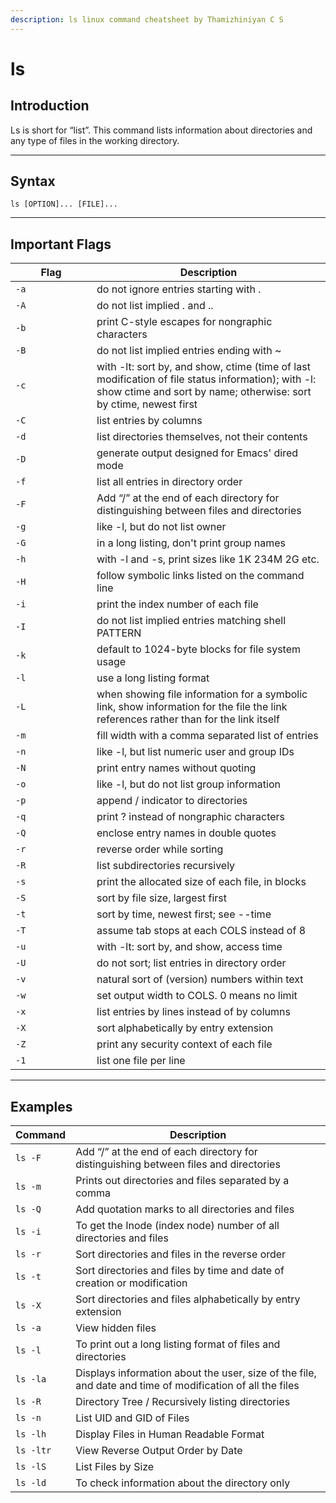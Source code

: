 ```yaml
---
description: ls linux command cheatsheet by Thamizhiniyan C S
---
```


# ls

## Introduction

Ls is short for “list”. This command lists information about directories and any type of files in the working directory.

***

## Syntax

`ls [OPTION]... [FILE]...`

***

## Important Flags

<table><thead><tr><th width="114">Flag</th><th>Description</th></tr></thead><tbody><tr><td><code>-a</code></td><td>do not ignore entries starting with .</td></tr><tr><td><code>-A</code></td><td>do not list implied . and ..</td></tr><tr><td><code>-b</code></td><td>print C-style escapes for nongraphic characters</td></tr><tr><td><code>-B</code></td><td>do not list implied entries ending with ~</td></tr><tr><td><code>-c</code></td><td>with -lt: sort by, and show, ctime (time of last modification of file status information); with -l: show ctime and sort by name; otherwise: sort by ctime, newest first</td></tr><tr><td><code>-C</code></td><td>list entries by columns</td></tr><tr><td><code>-d</code></td><td>list directories themselves, not their contents</td></tr><tr><td><code>-D</code></td><td>generate output designed for Emacs' dired mode</td></tr><tr><td><code>-f</code></td><td>list all entries in directory order</td></tr><tr><td><code>-F</code></td><td>Add “/” at the end of each directory for distinguishing between files and directories</td></tr><tr><td><code>-g</code></td><td>like -l, but do not list owner</td></tr><tr><td><code>-G</code></td><td>in a long listing, don't print group names</td></tr><tr><td><code>-h</code></td><td>with -l and -s, print sizes like 1K 234M 2G etc.</td></tr><tr><td><code>-H</code></td><td>follow symbolic links listed on the command line</td></tr><tr><td><code>-i</code></td><td>print the index number of each file</td></tr><tr><td><code>-I</code></td><td>do not list implied entries matching shell PATTERN</td></tr><tr><td><code>-k</code></td><td>default to 1024-byte blocks for file system usage</td></tr><tr><td><code>-l</code></td><td>use a long listing format</td></tr><tr><td><code>-L</code></td><td>when showing file information for a symbolic link, show information for the file the link references rather than for the link itself</td></tr><tr><td><code>-m</code></td><td>fill width with a comma separated list of entries</td></tr><tr><td><code>-n</code></td><td>like -l, but list numeric user and group IDs</td></tr><tr><td><code>-N</code></td><td>print entry names without quoting</td></tr><tr><td><code>-o</code></td><td>like -l, but do not list group information</td></tr><tr><td><code>-p</code></td><td>append / indicator to directories</td></tr><tr><td><code>-q</code></td><td>print ? instead of nongraphic characters</td></tr><tr><td><code>-Q</code></td><td>enclose entry names in double quotes</td></tr><tr><td><code>-r</code></td><td>reverse order while sorting</td></tr><tr><td><code>-R</code></td><td>list subdirectories recursively</td></tr><tr><td><code>-s</code></td><td>print the allocated size of each file, in blocks</td></tr><tr><td><code>-S</code></td><td>sort by file size, largest first</td></tr><tr><td><code>-t</code></td><td>sort by time, newest first; see --time</td></tr><tr><td><code>-T</code></td><td>assume tab stops at each COLS instead of 8</td></tr><tr><td><code>-u</code></td><td>with -lt: sort by, and show, access time</td></tr><tr><td><code>-U</code></td><td>do not sort; list entries in directory order</td></tr><tr><td><code>-v</code></td><td>natural sort of (version) numbers within text</td></tr><tr><td><code>-w</code></td><td>set output width to COLS. 0 means no limit</td></tr><tr><td><code>-x</code></td><td>list entries by lines instead of by columns</td></tr><tr><td><code>-X</code></td><td>sort alphabetically by entry extension</td></tr><tr><td><code>-Z</code></td><td>print any security context of each file</td></tr><tr><td><code>-1</code></td><td>list one file per line</td></tr></tbody></table>

***

## Examples

| Command   | Description                                                                                               |
| --------- | --------------------------------------------------------------------------------------------------------- |
| `ls -F`   | Add “/” at the end of each directory for distinguishing between files and directories                     |
| `ls -m`   | Prints out directories and files separated by a comma                                                     |
| `ls -Q`   | Add quotation marks to all directories and files                                                          |
| `ls -i`   | To get the Inode (index node) number of all directories and files                                         |
| `ls -r`   | Sort directories and files in the reverse order                                                           |
| `ls -t`   | Sort directories and files by time and date of creation or modification                                   |
| `ls -X`   | Sort directories and files alphabetically by entry extension                                              |
| `ls -a`   | View hidden files                                                                                         |
| `ls -l`   | To print out a long listing format of files and directories                                               |
| `ls -la`  | Displays information about the user, size of the file, and date and time of modification of all the files |
| `ls -R`   | Directory Tree / Recursively listing directories                                                          |
| `ls -n`   | List UID and GID of Files                                                                                 |
| `ls -lh`  | Display Files in Human Readable Format                                                                    |
| `ls -ltr` | View Reverse Output Order by Date                                                                         |
| `ls -lS`  | List Files by Size                                                                                        |
| `ls -ld`  | To check information about the directory only                                                             |
